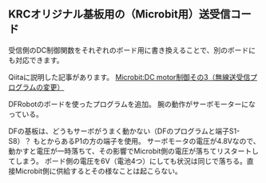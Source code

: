 ## KRCオリジナル基板用の（Microbit用）送受信コード
受信側のDC制御関数をそれぞれのボード用に書き換えることで、別のボードにも対応できます。

Qiitaに説明した記事があります。
[Microbit:DC motor制御その3（無線送受信プログラムの変更）](https://qiita.com/Gyutan/items/93adbd19596235c11cf6)


DFRobotのボードを使ったプログラムを追加。
腕の動作がサーボモーターになっている。

DFの基板は、どうもサーボがうまく動かない（DFのプログラムと端子S1-S8）？
もとからあるP1の方の端子を使用。
サーボモータの電圧が4.8Vなので、動かすと電圧が一時落ちて、その影響でMicrobit側の電圧が落ちてリスタートしてしまう。
ボード側の電圧を6V（電池4つ）にしても状況は同じで落ちる。直接Microbit側に供給するとその様なことは起こらない。
